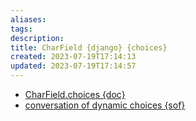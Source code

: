 ```yaml
---
aliases: 
tags: 
description:
title: CharField {django} {choices}
created: 2023-07-19T17:14:13
updated: 2023-07-19T17:14:57
---
```

- [CharField.choices {doc}](https://docs.djangoproject.com/en/4.2/ref/models/fields/#choices)  
- [conversation of dynamic choices {sof}](https://stackoverflow.com/questions/6001986/dynamic-choices-field-in-django-models)

